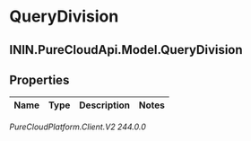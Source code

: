 # QueryDivision

## ININ.PureCloudApi.Model.QueryDivision

## Properties

|Name | Type | Description | Notes|
|------------ | ------------- | ------------- | -------------|



_PureCloudPlatform.Client.V2 244.0.0_
